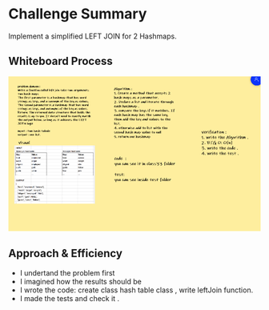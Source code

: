 

# Challenge Summary
<!-- Description of the challenge -->
 Implement a simplified LEFT JOIN for 2 Hashmaps. 

## Whiteboard Process
<!-- Embedded whiteboard image -->
![](whiteboard-33.PNG)

## Approach & Efficiency
<!-- What approach did you take? Why? What is the Big O space/time for this approach? -->

+ I undertand the problem first
+ I imagined how the results should be
+ I wrote the code: create class hash table class , write leftJoin function.
+ I made the tests and check it .



<!-- Show how to run your code, and examples of it in action -->


 